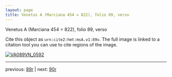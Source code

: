 ```yaml
---
layout: page
title: Venetus A (Marciana 454 = 822), folio 89, verso
---
```


Venetus A (Marciana 454 = 822), folio 89, verso

Cite this object as `urn:cite2:hmt:msA.v1:89v`.  The full image is linked to a citation tool you can use to cite regions of the image.

[![VA089VN_0592](http://www.homermultitext.org/iipsrv?IIIF=/project/homer/pyramidal/deepzoom/hmt/vaimg/2017a/VA089VN_0592.tif/full/800,/0/default.jpg)](http://www.homermultitext.org/ict2/?urn=urn:cite2:hmt:vaimg.2017a:VA089VN_0592) 

---

previous:  [89r](../89r/) | next: [90r](../90r/)